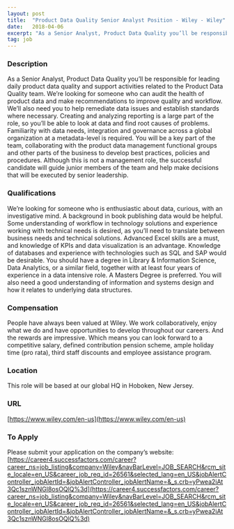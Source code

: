 ```yaml
---
layout: post
title:  "Product Data Quality Senior Analyst Position - Wiley - Wiley"
date:   2018-04-06
excerpt: "As a Senior Analyst, Product Data Quality you’ll be responsible for leading daily product data quality and support activities related to the Product Data Quality team. We’re looking for someone who can audit the health of product data and make recommendations to improve quality and workflow. We’ll also need you..."
tag: job
---
```


### Description   

As a Senior Analyst, Product Data Quality you’ll be responsible for leading daily product data quality and support activities related to the Product Data Quality team. We’re looking for someone who can audit the health of product data and make recommendations to improve quality and workflow. We’ll also need you to help remediate data issues and establish standards where necessary. Creating and analyzing reporting is a large part of the role, so you’ll be able to look at data and find root causes of problems. Familiarity with data needs, integration and governance across a global organization at a metadata-level is required. You will be a key part of the team, collaborating with the product data management functional groups and other parts of the business to develop best practices, policies and procedures. Although this is not a management role, the successful candidate will guide junior members of the team and help make decisions that will be executed by senior leadership. 




### Qualifications   

We’re looking for someone who is enthusiastic about data, curious, with an investigative mind. A background in book publishing data would be helpful. Some understanding of workflow in technology solutions and experience working with technical needs is desired, as you’ll need to translate between business needs and technical solutions. Advanced Excel skills are a must, and knowledge of KPIs and data visualization is an advantage. Knowledge of databases and experience with technologies such as SQL and SAP would be desirable.  You should have a degree in Library & Information Science, Data Analytics, or a similar field, together with at least four years of experience in a data intensive role. A Masters Degree is preferred. You will also need a good understanding of information and systems design and how it relates to underlying data structures. 


### Compensation   

People have always been valued at Wiley. We work collaboratively, enjoy what we do and have opportunities to develop throughout our careers. And the rewards are impressive. Which means you can look forward to a competitive salary, defined contribution pension scheme, ample holiday time (pro rata), third staff discounts and employee assistance program.


### Location   

This role will be based at our global HQ in Hoboken, New Jersey.


### URL   

[https://www.wiley.com/en-us](https://www.wiley.com/en-us)

### To Apply   

Please submit your application on the company’s website: [https://career4.successfactors.com/career?career_ns=job_listing&company=Wiley&navBarLevel=JOB_SEARCH&rcm_site_locale=en_US&career_job_req_id=26561&selected_lang=en_US&jobAlertController_jobAlertId=&jobAlertController_jobAlertName=&_s.crb=yPwea2iAt3Qc1sznWNGl8osOQlQ%3d](https://career4.successfactors.com/career?career_ns=job_listing&company=Wiley&navBarLevel=JOB_SEARCH&rcm_site_locale=en_US&career_job_req_id=26561&selected_lang=en_US&jobAlertController_jobAlertId=&jobAlertController_jobAlertName=&_s.crb=yPwea2iAt3Qc1sznWNGl8osOQlQ%3d)





